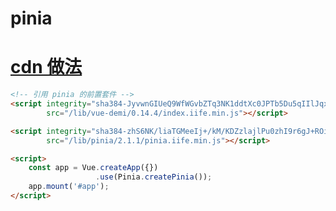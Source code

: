 # pinia

# [cdn 做法](https://github.com/vuejs/pinia/discussions/1051)

```html
<!-- 引用 pinia 的前置套件 -->
<script integrity="sha384-JyvwnGIUeQ9WfWGvbZTq3NK1ddtXc0JPTb5Du5qIIlJqxJAmnXzT99SxxA2EsQqk"
        src="/lib/vue-demi/0.14.4/index.iife.min.js"></script>

<script integrity="sha384-zhS6NK/liaTGMeeIj+/kM/KDZzlajlPu0zhI9r6gJ+ROi3wG5KWnJk1Qoe3V/n3Z" 
        src="/lib/pinia/2.1.1/pinia.iife.min.js"></script>

<script>
    const app = Vue.createApp({})
                   .use(Pinia.createPinia());
    app.mount('#app');
</script>
```
